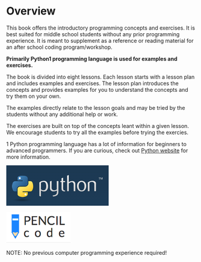 # Overview

This book offers the introductory programming concepts and exercises. It is best suited for middle school students without any prior programming experience. It is meant to supplement as a reference or reading material for an after school coding program/workshop.

**Primarily Python1 programming language is used for examples and exercises.**

The book is divided into eight lessons. Each lesson starts with a lesson plan and includes examples and exercises. The lesson plan introduces the concepts and provides examples for you to understand the concepts and try them on your own.

The examples directly relate to the lesson goals and may be tried by the students without any additional help or work.

The exercises are built on top of the concepts leant within a given lesson. We encourage students to try all the examples before trying the exercies.

1 Python programming language has a lot of information for beginners to advanced programmers. If you are curious, check out [Python website](https://www.python.org) for more information.


![Python](images/python-org.png)

![Pencil Code](images/pencil-code.png)


NOTE: No previous computer programming experience required!

